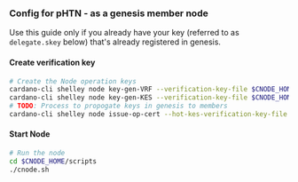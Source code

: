 ### Config for pHTN - as a genesis member node

Use this guide only if you already have your key (referred to as `delegate.skey` below) that's already registered in genesis.

#### Create verification key

``` bash
# Create the Node operation keys
cardano-cli shelley node key-gen-VRF --verification-key-file $CNODE_HOME/priv/vrf.vkey --signing-key-file $CNODE_HOME/priv/vrf.skey
cardano-cli shelley node key-gen-KES --verification-key-file $CNODE_HOME/priv/kes.vkey --signing-key-file $CNODE_HOME/priv/kes.skey
# TODO: Process to propogate keys in genesis to members
cardano-cli shelley node issue-op-cert --hot-kes-verification-key-file $CNODE_HOME/priv/kes.vkey --cold-signing-key-file $CNODE_HOME/priv/delegate.skey --operational-certificate-issue-counter $CNODE_HOME/priv/delegate.counter --kes-period 0 --out-file $CNODE_HOME/priv/ops.cert 
```

#### Start Node
``` bash
# Run the node
cd $CNODE_HOME/scripts
./cnode.sh
```
